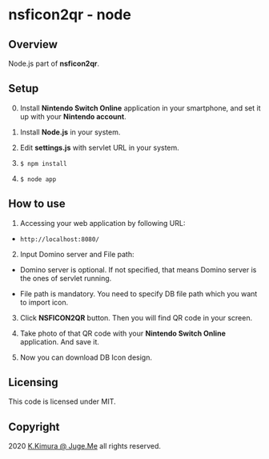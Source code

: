 # nsficon2qr - node

## Overview

Node.js part of **nsficon2qr**.


## Setup

0. Install **Nintendo Switch Online** application in your smartphone, and set it up with your **Nintendo account**.

1. Install **Node.js** in your system.

2. Edit **settings.js** with servlet URL in your system.

3. `$ npm install`

4. `$ node app`


## How to use

1. Accessing your web application by following URL:

  - `http://localhost:8080/`

2. Input Domino server and File path:

  - Domino server is optional. If not specified, that means Domino server is the ones of servlet running.

  - File path is mandatory. You need to specify DB file path which you want to import icon.

3. Click **NSFICON2QR** button. Then you will find QR code in your screen.

4. Take photo of that QR code with your **Nintendo Switch Online** application. And save it.

5. Now you can download DB Icon design.


## Licensing

This code is licensed under MIT.


## Copyright

2020 [K.Kimura @ Juge.Me](https://github.com/dotnsf) all rights reserved.

